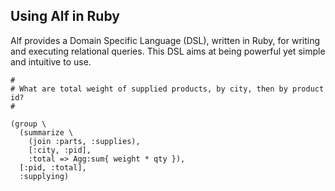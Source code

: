 ## Using Alf in Ruby

Alf provides a Domain Specific Language (DSL), written in Ruby, for writing and executing relational queries. This DSL aims at being powerful yet simple and intuitive to use.

    #
    # What are total weight of supplied products, by city, then by product id?
    #
    
    (group \
      (summarize \
        (join :parts, :supplies), 
        [:city, :pid], 
        :total => Agg:sum{ weight * qty }),
      [:pid, :total], 
      :supplying)

